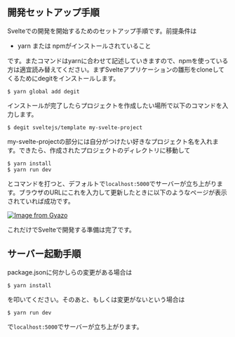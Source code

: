 ## 開発セットアップ手順

Svelteでの開発を開始するためのセットアップ手順です。前提条件は

- yarn または npmがインストールされていること

です。またコマンドはyarnに合わせて記述していきますので、npmを使っている方は適宜読み替えてください。まずSvelteアプリケーションの雛形をcloneしてくるためにdegitをインストールします。
```
$ yarn global add degit
```
インストールが完了したらプロジェクトを作成したい場所で以下のコマンドを入力します。
```
$ degit sveltejs/template my-svelte-project
```
my-svelte-projectの部分には自分がつけたい好きなプロジェクト名を入れます。できたら、作成されたプロジェクトのディレクトリに移動して
```
$ yarn install
$ yarn run dev
```
とコマンドを打つと、デフォルトで`localhost:5000`でサーバーが立ち上がります。ブラウザのURLにこれを入力して更新したときに以下のようなページが表示されていれば成功です。

[![Image from Gyazo](https://i.gyazo.com/724959a130f39331abd37225be65b54a.png)](https://gyazo.com/724959a130f39331abd37225be65b54a)

これだけでSvelteで開発する準備は完了です。

## サーバー起動手順

package.jsonに何かしらの変更がある場合は

```
$ yarn install
```

を叩いてください。そのあと、もしくは変更がないという場合は

```
$ yarn run dev
```

で`localhost:5000`でサーバーが立ち上がります。
